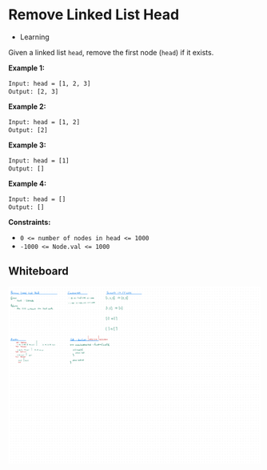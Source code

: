 # Remove Linked List Head
- Learning

Given a linked list `head`, remove the first node (`head`) if it exists.

**Example 1:**
```
Input: head = [1, 2, 3]
Output: [2, 3]
```

**Example 2:**
```
Input: head = [1, 2]
Output: [2]
```

**Example 3:**
```
Input: head = [1]
Output: []
```

**Example 4:**
```
Input: head = []
Output: []
```

**Constraints:**
- `0 <= number of nodes in head <= 1000`
- `-1000 <= Node.val <= 1000`

## Whiteboard
![Whiteboard Image][whiteboard-image]

<!-- Refs -->
[whiteboard-image]: whiteboard.jpg
